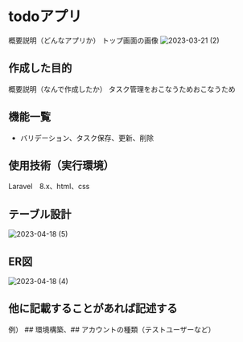 # todoアプリ
概要説明（どんなアプリか）
 トップ画面の画像 
![2023-03-21 (2)](https://user-images.githubusercontent.com/114887507/232793605-7569f9e3-ce7e-46ce-b8be-681b22bbf45e.png)



## 作成した目的
概要説明（なんで作成したか）
タスク管理をおこなうためおこなうため

## 機能一覧
- バリデーション、タスク保存、更新、削除

## 使用技術（実行環境）
Laravel　8.x、html、css

## テーブル設計
![2023-04-18 (5)](https://user-images.githubusercontent.com/114887507/232802430-9daf58fd-55c6-44b4-9d97-6f4c941eb06f.png)


## ER図
![2023-04-18 (4)](https://user-images.githubusercontent.com/114887507/232802231-966a916c-cd1b-4b90-ba4e-d2af479a1bfb.png)

## 他に記載することがあれば記述する
例） ## 環境構築、## アカウントの種類（テストユーザーなど）
